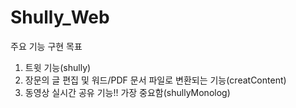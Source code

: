 # Shully_Web
주요 기능 구현 목표
1. 트윗 기능(shully)
2. 장문의 글 편집 및 워드/PDF 문서 파일로 변환되는 기능(creatContent)
3. 동영상 실시간 공유 기능!! 가장 중요함(shullyMonolog)

